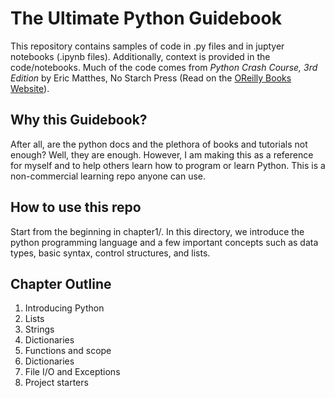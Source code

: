 # The Ultimate Python Guidebook
This repository contains samples
of code in .py files and in 
juptyer notebooks (.ipynb files).
Additionally, context is provided
in the code/notebooks. Much of the
code comes from *Python Crash Course, 3rd Edition* by Eric Matthes, No Starch Press (Read on the [OReilly Books Website](https://learning.oreilly.com)).

## Why this Guidebook?
After all, are the python docs and 
the plethora of books and tutorials
not enough? Well, they are enough. However, I am making this as a reference for myself and to help others learn how to program or learn Python. This is a non-commercial 
learning repo anyone can use.

## How to use this repo
Start from the beginning in chapter1/.
In this directory, we introduce the
python programming language and a few
important concepts such as data types,
basic syntax, control structures, and lists.

## Chapter Outline
1. Introducing Python
2. Lists
3. Strings
4. Dictionaries
5. Functions and scope
6. Dictionaries
7. File I/O and Exceptions
8. Project starters